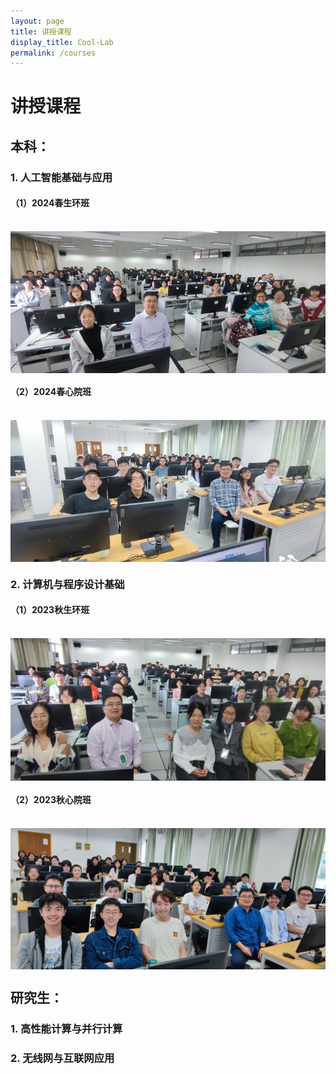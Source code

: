 ```yaml
---
layout: page
title: 讲授课程
display_title: Cool-Lab
permalink: /courses
---
```


# 讲授课程

## 本科：

### 1. 人工智能基础与应用

####  **（1）2024春生环班** 

<br>
<a href="imgs/course_imgs/202406-人工智能基础与应用-生环班-合影.jpg" >
<img src="imgs/course_imgs/202406-人工智能基础与应用-生环班-合影-small.jpg" align="center" />
</a> 
<br>

####  **（2）2024春心院班** 

<br>
<a href="imgs/course_imgs/202406-人工智能基础与应用-心院班-合影.jpg">
<img src="imgs/course_imgs/202406-人工智能基础与应用-心院班-合影-small.jpg" align="center" />
</a> 
<br>

### 2. 计算机与程序设计基础

####  **（1）2023秋生环班** 

<br>
<a href="imgs/course_imgs/202310-计算机与程序设计基础-生环班-合影.jpg" >
<img src="imgs/course_imgs/202310-计算机与程序设计基础-生环班-合影-small.jpg" align="center" />
</a> 
<br>

####  **（2）2023秋心院班** 

<br>
<a href="imgs/course_imgs/202310-计算机与程序设计基础-心院班-合影.jpg" >
<img src="imgs/course_imgs/202310-计算机与程序设计基础-心院班-合影-small.jpg" align="center" />
</a> 
<br>

## 研究生：

### 1. 高性能计算与并行计算

### 2. 无线网与互联网应用

